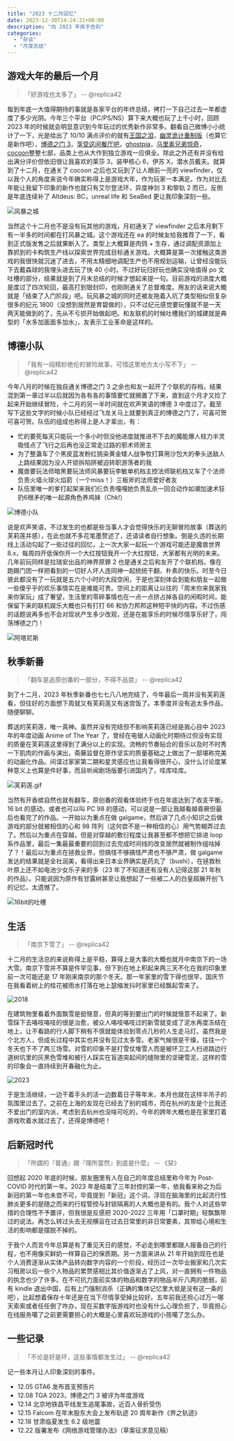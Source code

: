 ```yaml
---
title: "2023 十二月回忆"
date: 2023-12-30T14:24:21+08:00
description: "向 2023 年挥手告别"
categories:
  - "杂谈"
  - "月度总结"
---
```


## 游戏大年的最后一个月

> 「好游戏也太多了」 -- @replica42

每到年底一大值得期待的事就是各家平台的年终总结，拷打一下自己过去一年都虚度了多少光阴。今年三个平台（PC/PS/NS）算下来大概也玩了上千小时，回顾 2023 年的时候就会明显意识到今年玩过的优秀新作非常多。翻看自己微博小小统计了一下，光是给出了 10/10 满点评价的就有[王国之泪](https://weibo.com/5114219480/N3BJPw4YA)，[幽灵诡计重制版](https://weibo.com/5114219480/N8O11FdsX)（也算它是新作吧），[博德之门 3](https://weibo.com/5114219480/NhvuyAFjc)，[享受这间餐厅吧](https://weibo.com/5114219480/NlIi6pQpm)，[ghostpia](https://weibo.com/5114219480/NtCHIwdIs)，[马里奥兄弟惊奇](https://weibo.com/5114219480/NtWP2oxmW)，[cocoon](https://weibo.com/5114219480/NvkatArk3)整整七部，品类上也从大作到独立游戏一应俱全。除此之外还有并没有给出满分评价但依旧很让我喜欢的莱莎 3，装甲核心 6，伊苏 X，潜水员戴夫。就算到了十二月，在通关了 cocoon 之后也又玩到了让人眼前一亮的 viewfinder，仅以我个人的角度来说今年确实称得上是游戏大年，作为玩家一本满足。作为对比去年能让我留下印象的新作也就只有艾尔登法环，异度神剑 3 和黎轨 2 而已，反倒是年底连续补了 Altdeus: BC，unreal life 和 SeaBed 更让我印象深刻一些。

![风暴之城](https://s2.loli.net/2023/12/29/NXL2YTrOHxUpJku.png "风暴要火！")

当然这个十二月也不是没有玩其他的游戏，月初通关了 viewfinder 之后本月剩下有一半多的时间都在打风暴之城。这个游戏还在 ea 的时候友给我推荐了一下，看到正式版发售之后就果断入了。类型上大概算是肉鸽 + 生存，通过调配资源加上靠抓到的卡构筑生产线以探索世界完成目标通关游戏。大概算是第一次接触这类游戏的我很快就沉迷了进去，不用太精细地调配生产也不用规划运输，让曾经没能玩下去戴森球的我埋头进去玩了快 40 小时。不过好玩归好玩也确实没啥值得 po 文吐槽的部分，结果就是到了月末总结的时候才想起来提一句。目前游戏的进度大概是度过了四次轮回，最高打到银封印，也刚刚通关了总督难度。用友的话来说大概就是「结束了入门阶段」吧。玩风暴之城的同时还被友拖着入坑了类型相似但复杂很多的纪元 1800（没想到居然是育碧做的），只不过纪元感觉要玩懂就不是一天两天能做到的了，先从不亏损开始做起吧。和友联机的时候吐槽我们的城建就是典型的「水多加面面多加水」，友表示工业革命是这样的。

## 博德小队

> 「我有一段精妙绝伦的冒险故事，可惜这里地方太小写不下」 -- @replica42

今年八月的时候在独自通关博德之门 3 之余也和友一起开了个联机的存档，结果混到第一章过半以后就因为各有各的事情要忙就搁置了下来，直到这个月才又捡了起来开始继续冒险，十二月的另一半时间就在欢声笑语的博德 3 中度过了。截至写下这些文字的时候小队已经经过飞龙关马上就要到真正的博德之门了，可喜可贺可喜可贺。队伍的组成也称得上是人才辈出，有：

* 忙的要死每天只能玩一个多小时但没他进度就推进不下去的魔能爆人柱力半灵吸怪点了飞行之后再也没正常走过路的邪术师房主
* 为了整蛊车了个黑皮蓝发粉红挑染黄金矮人战争牧打算用沙包大的拳头送敌人上路结果因为没人开锁拆陷阱被迫转职游荡者的我
* 魔兽要玩法师暗黑要玩法师风暴要玩李敏单机档主控法师联机档又车了个法师负责火墙火球火焰箭（一个miss！）三板斧的法师爱好者友
* 队伍里唯一的爹打起架来我们仨负责嘎嘎她负责乱杀一回合动作如潮加速术狂扔6根矛的唯一起源角色养鸡妹（Chk!）

![博德小队](https://s2.loli.net/2023/12/29/nWKgqjRTu4AIewp.png "「我们简直像一个队伍一样」")

说是欢声笑语，不过发生的也都是些当事人才会觉得快乐的无聊冒险故事（葬送的芙莉莲并感），在此也就不多花笔墨赘述了，还请读者自行想象。倒是久违的长期线上活动勾起了一些过往的回忆，上一次大家一起玩一个游戏可能还是魔兽世界 8.x，每周四开低保你开一个大红按钮我开一个大红按钮，大家都有光明的未来。几年前玩同样是拉瑞安出品的神界原罪 2 也是通关之后和友开了个联机档，像在跑踢门团一样把看到的一切好人坏人连同神一起统统干翻，朴素的快乐。时至今日彼此都没有了一玩就是五六个小时的大段空闲，于是也深刻体会到能和朋友一起做一些傻乎乎的欢乐事情实在是难能可贵。空间上的距离让以往的「周末你来我家我来你家玩」成了奢望，生活里的零碎事情也在一点一点挤占掉各自的闲暇时间，能保留下来的联机娱乐大概也只有打打 66 和协力邦邦这种短平快的内容。不过伤感的话题说再多也不会对现状产生多少改观，还是在能享乐的时候尽情享乐好了，闯荡博德之门！

![阿塔尼斯](https://s2.loli.net/2023/12/30/1WZaPJx6fbCTved.png "帅，但是没有优势")

## 秋季新番

> 「翻车是追原创番的一部分，不得不品尝」 -- @replica42

到了十二月，2023 年秋季新番也七七八八地完结了，今年最后一周并没有芙莉莲看，但往好的方面想下周就又有芙莉莲又有迷宫饭了。本季度并没有追太多作品，随便聊聊。

葬送的芙莉莲，唯一真神。虽然并没有完结但不影响芙莉莲已经是我心目中 2023 年的年度动画 Anime of The Year 了，曾经在电锯人动画化时期待过但没有实现的质量在芙莉莲这里得到了满分以上的实现。流畅的节奏贴合的音乐以及时不时秀一下肌肉的作画与演出，斋藤监督在原作坚实的质量基础之上做出了一部堪称完美的动画化作品。间谍过家家第二期和星灵感应也让我看得很开心，没什么讨论度某种意义上也算是件好事，而且听闻剧场版要引进国内了，哇库哇库。

![芙莉莲.gif](https://s2.loli.net/2023/12/30/SkWaBide2I8UoRy.gif "芙芙睁眼")

当然有开香槟自然也就有翻车，原创番的观看体验终于也在年底达到了收支平衡。16 bit 的感动，或者也可以叫 PC 98 的感动，可以说是一部让我越看越昏厥但最后也看完了的作品。一开始以为重点在做 galgame，然后讲了几点小知识之后做游戏的部分就被相信的心和 98 阵列（这何尝不是一种相信的心）用气势糊弄过去了。然后以为重点在穿越，但是对穿越的敷衍程度让我甚至都不想把它排进 loop 系作品里，最后一集最最重要的回到过去完成时间线的改变居然就被制作组咕掉了？！最后以为重点在拯救业界，但搞怪不够搞怪严肃也不够严肃，做 galgame 发达的结果就是全社润美，看得出来日本业界确实是药丸了（bushi），在拯救秋叶原上还不如电池少女乐子来的多（23 年了不知道还有没有人记得这部 21 年秋的作品）。只能说因为原作有甘露树甚至让我想起了一些被二人的白皇超展开创飞的记忆，太遗憾了。

![16bit的吐槽](https://s2.loli.net/2023/12/30/XHd94nU37KMfQWO.png "看完连发三条微博进行一个吐槽")

## 生活

> 「南京下雪了」 -- @replica42

十二月的生活总的来说称得上是平稳，算得上是大事的大概也就月中南京下的一场大雪。南京下雪并不算是件罕见事，但下到在地上积起来两三天不化在我的印象里前一次可能还是 17 年刚来南京的那个冬天。那一年家里的雪下得也很早，国庆节在我看着树上的桂花被雨水打落在地上瑟缩发抖时家里已经飘起雪来了。

![2018](https://s2.loli.net/2023/12/30/Zv26GBQpnCUcms9.jpg "2018 年初的雪")

在建筑物里看着外面飘雪是挺惬意，但真的等到要出门的时候就惬意不起来了。新雪踩下去咯吱咯吱的很是治愈，被众人咯吱咯吱过的新雪就变成了泥水再度冻结在地上，让不看路的行人脚下稍有不慎就能体验到零点几秒的人生走马灯。虽然我是个北方人，但成长过程中其实也并没有见过太多雪。老家气候很是干燥，往往一个冬天也下不了两三场雪。对雪的印象不是打雪仗堆雪人而是被环卫工人扫进路边行道树坑里的灰黑色雪堆和被行人踩实在盲道突起间的缝隙里的坚硬雪泥，这样的雪的印象会一直持续到开春融化为止。

![2023](https://s2.loli.net/2023/12/30/zODRc75nHuQUZaA.jpg "2023 年底的雪")

于是生活继续，一边干着手头的活一边数着日子等年末，本月也就在这样半吊子的氛围里过去了。之前在上海的友现在已经去了别的城市，而在杭州的友是个比我还不爱出门的室内派，考虑到去杭州也没啥可吃的，今年的跨年大概也是在家里打着游戏吹着水就过去了，还得是博德吧！

## 后新冠时代

> 「所謂的『普通』跟『理所當然』到底是什麼」 -- 《栞》

回想起 2020 年底的时候，朋友圈里有人在自己的年度总结里称今年为 Post-COVID 时代的第一年。2023 年是结束了三年封控的第一年，依我看来称之为后新冠的第一年也未尝不可，毕竟提到「新冠」这个词，浮现在脑海里的比起流行性肺炎更多的是随之而来的行程管控与封锁隔离的人大概也是有的。我个人对这些举措的合理性不予置评，但我很是反感把 2020-2022 三年用「口罩时期」轻飘飘带过的说法。再怎么转过头去无视横亘在过去日常里的非日常要素，其带给心境和生活的影响都是摆脱不掉的。

于我个人而言今年总算是有了重见天日的感觉，不必走到哪里都跟人报备自己的行程，也不用像买鲜奶一样算自己的保质期。另一方面来讲从 21 年开始到现在也是个人消费逐渐从实体产品转向数字内容的一个阶段，经历过一次毕业搬家和几次实习租房以后一些个人物品的累赘感相比其价值逐渐占了上风，对一直拥有一件物品的执念也少了许多。在不可抗力面前实体的物品和数字的物品半斤八两的脆弱，前有 kindle 退出中国，后有上门强制消杀（正确的集体记忆里大抵是没有这一条的吧），比起想着保存十年还是在当下尽情享受掉比较好。五年前我还担心过万一哪天索索或者任任倒了咋办，现在买数字版游戏时也没有什么心理负担了，毕竟担心在线服务噶了之前更需要担心的大概是心里喜欢玩游戏的小孩噶了怎么办。

## 一些记录

> 「不论是好是坏，这些事情都发生过」 -- @replica42

记一些本月让人印象深刻的事件。

* 12.05 GTA6 发布首支预告片
* 12.08 TGA 2023，博德之门 3 被评为年度游戏
* 12.14 北京地铁昌平线发生追尾事故，近百人骨折受伤
* 12.15 Falcom 在年末股东大会上发布轨迹 20 周年新作《界之轨迹》
* 12.18 甘肃临夏发生 6.2 级地震
* 12.22 版署发布《网络游戏管理办法》（草案征求意见稿）

